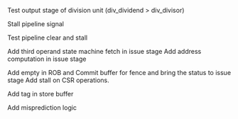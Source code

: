 Test output stage of division unit (div_dividend > div_divisor)

Stall pipeline signal 

Test pipeline clear and stall

Add third operand state machine fetch in issue stage
Add address computation in issue stage

Add empty in ROB and Commit buffer for fence and bring the status to issue stage
Add stall on CSR operations.

Add tag in store buffer

Add misprediction logic